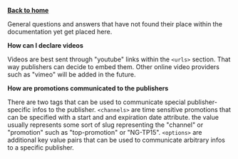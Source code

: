 [**Back to home**](./)


General questions and answers that have not found their place within the documentation yet get placed here.

**How can I declare videos**

Videos are best sent through "youtube" links within the `<urls>` section. That way publishers can decide to embed them. Other online video providers such as "vimeo" will be added in the future.

**How are promotions communicated to the publishers**

There are two tags that can be used to communicate special publisher-specific infos to the publisher. `<channels>` are time sensitive promotions that can be specified with a start and and expiration date attribute. the value usually represents some sort of slug representing the "channel" or "promotion" such as "top-promotion" or "NG-TP15". `<options>` are additional key value pairs that can be used to communicate arbitrary infos to a specific publisher.